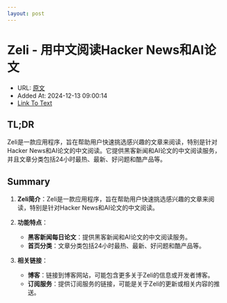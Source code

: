 ```yaml
---
layout: post
---
```

# Zeli - 用中文阅读Hacker News和AI论文
- URL: [原文](https://zeli.app/zh)
- Added At: 2024-12-13 09:00:14
- [Link To Text](_posts/2024-12-13-zeli---用中文阅读hacker-news和ai论文_raw.md)

## TL;DR
Zeli是一款应用程序，旨在帮助用户快速挑选感兴趣的文章来阅读，特别是针对Hacker News和AI论文的中文阅读。它提供黑客新闻和AI论文的中文阅读服务，并且文章分类包括24小时最热、最新、好问题和酷产品等。

## Summary
1. **Zeli简介**：Zeli是一款应用程序，旨在帮助用户快速挑选感兴趣的文章来阅读，特别是针对Hacker News和AI论文的中文阅读。

2. **功能特点**：
   - **黑客新闻每日论文**：提供黑客新闻和AI论文的中文阅读服务。
   - **首页分类**：文章分类包括24小时最热、最新、好问题和酷产品等。

3. **相关链接**：
   - **博客**：链接到博客网站，可能包含更多关于Zeli的信息或开发者博客。
   - **订阅服务**：提供订阅服务的链接，可能是关于Zeli的更新或相关内容的推送。
